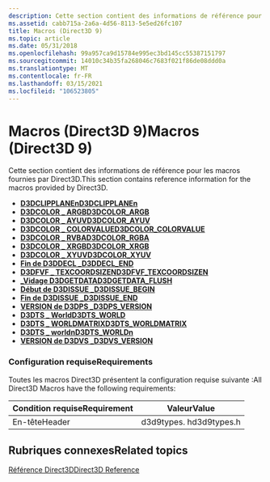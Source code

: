 ```yaml
---
description: Cette section contient des informations de référence pour les macros fournies par Direct3D.
ms.assetid: cabb715a-2a6a-4d56-8113-5e5ed26fc107
title: Macros (Direct3D 9)
ms.topic: article
ms.date: 05/31/2018
ms.openlocfilehash: 99a957ca9d15784e995ec3bd145cc55387151797
ms.sourcegitcommit: 14010c34b35fa268046c7683f021f86de08ddd0a
ms.translationtype: MT
ms.contentlocale: fr-FR
ms.lasthandoff: 03/15/2021
ms.locfileid: "106523805"
---
```

# <a name="macros-direct3d-9"></a><span data-ttu-id="7a678-103">Macros (Direct3D 9)</span><span class="sxs-lookup"><span data-stu-id="7a678-103">Macros (Direct3D 9)</span></span>

<span data-ttu-id="7a678-104">Cette section contient des informations de référence pour les macros fournies par Direct3D.</span><span class="sxs-lookup"><span data-stu-id="7a678-104">This section contains reference information for the macros provided by Direct3D.</span></span>

-   [<span data-ttu-id="7a678-105">**D3DCLIPPLANEn**</span><span class="sxs-lookup"><span data-stu-id="7a678-105">**D3DCLIPPLANEn**</span></span>](d3dclipplanen.md)
-   [<span data-ttu-id="7a678-106">**D3DCOLOR \_ ARGB**</span><span class="sxs-lookup"><span data-stu-id="7a678-106">**D3DCOLOR\_ARGB**</span></span>](d3dcolor-argb.md)
-   [<span data-ttu-id="7a678-107">**D3DCOLOR \_ AYUV**</span><span class="sxs-lookup"><span data-stu-id="7a678-107">**D3DCOLOR\_AYUV**</span></span>](d3dcolor-ayuv.md)
-   [<span data-ttu-id="7a678-108">**D3DCOLOR \_ COLORVALUE**</span><span class="sxs-lookup"><span data-stu-id="7a678-108">**D3DCOLOR\_COLORVALUE**</span></span>](d3dcolor-colorvalue.md)
-   [<span data-ttu-id="7a678-109">**D3DCOLOR \_ RVBA**</span><span class="sxs-lookup"><span data-stu-id="7a678-109">**D3DCOLOR\_RGBA**</span></span>](d3dcolor-rgba.md)
-   [<span data-ttu-id="7a678-110">**D3DCOLOR \_ XRGB**</span><span class="sxs-lookup"><span data-stu-id="7a678-110">**D3DCOLOR\_XRGB**</span></span>](d3dcolor-xrgb.md)
-   [<span data-ttu-id="7a678-111">**D3DCOLOR \_ XYUV**</span><span class="sxs-lookup"><span data-stu-id="7a678-111">**D3DCOLOR\_XYUV**</span></span>](d3dcolor-xyuv.md)
-   [<span data-ttu-id="7a678-112">**Fin de D3DDECL \_**</span><span class="sxs-lookup"><span data-stu-id="7a678-112">**D3DDECL\_END**</span></span>](d3ddecl-end.md)
-   [<span data-ttu-id="7a678-113">**D3DFVF \_ TEXCOORDSIZEN**</span><span class="sxs-lookup"><span data-stu-id="7a678-113">**D3DFVF\_TEXCOORDSIZEN**</span></span>](d3dfvf-texcoordsizen.md)
-   [<span data-ttu-id="7a678-114">**\_Vidage D3DGETDATA**</span><span class="sxs-lookup"><span data-stu-id="7a678-114">**D3DGETDATA\_FLUSH**</span></span>](d3dgetdata-flush.md)
-   [<span data-ttu-id="7a678-115">**Début de D3DISSUE \_**</span><span class="sxs-lookup"><span data-stu-id="7a678-115">**D3DISSUE\_BEGIN**</span></span>](d3dissue-begin.md)
-   [<span data-ttu-id="7a678-116">**Fin de D3DISSUE \_**</span><span class="sxs-lookup"><span data-stu-id="7a678-116">**D3DISSUE\_END**</span></span>](d3dissue-end.md)
-   [<span data-ttu-id="7a678-117">**VERSION de D3DPS \_**</span><span class="sxs-lookup"><span data-stu-id="7a678-117">**D3DPS\_VERSION**</span></span>](d3dps-version.md)
-   [<span data-ttu-id="7a678-118">**D3DTS \_ World**</span><span class="sxs-lookup"><span data-stu-id="7a678-118">**D3DTS\_WORLD**</span></span>](d3dts-world.md)
-   [<span data-ttu-id="7a678-119">**D3DTS \_ WORLDMATRIX**</span><span class="sxs-lookup"><span data-stu-id="7a678-119">**D3DTS\_WORLDMATRIX**</span></span>](d3dts-worldmatrix.md)
-   [<span data-ttu-id="7a678-120">**D3DTS \_ worldn**</span><span class="sxs-lookup"><span data-stu-id="7a678-120">**D3DTS\_WORLDn**</span></span>](d3dts-worldn.md)
-   [<span data-ttu-id="7a678-121">**VERSION de D3DVS \_**</span><span class="sxs-lookup"><span data-stu-id="7a678-121">**D3DVS\_VERSION**</span></span>](d3dvs-version.md)

### <a name="requirements"></a><span data-ttu-id="7a678-122">Configuration requise</span><span class="sxs-lookup"><span data-stu-id="7a678-122">Requirements</span></span>

<span data-ttu-id="7a678-123">Toutes les macros Direct3D présentent la configuration requise suivante :</span><span class="sxs-lookup"><span data-stu-id="7a678-123">All Direct3D Macros have the following requirements:</span></span>



| <span data-ttu-id="7a678-124">Condition requise</span><span class="sxs-lookup"><span data-stu-id="7a678-124">Requirement</span></span> | <span data-ttu-id="7a678-125">Valeur</span><span class="sxs-lookup"><span data-stu-id="7a678-125">Value</span></span> |
|--------|-------------|
| <span data-ttu-id="7a678-126">En-tête</span><span class="sxs-lookup"><span data-stu-id="7a678-126">Header</span></span> | <span data-ttu-id="7a678-127">d3d9types. h</span><span class="sxs-lookup"><span data-stu-id="7a678-127">d3d9types.h</span></span> |



 

## <a name="related-topics"></a><span data-ttu-id="7a678-128">Rubriques connexes</span><span class="sxs-lookup"><span data-stu-id="7a678-128">Related topics</span></span>

<dl> <dt>

[<span data-ttu-id="7a678-129">Référence Direct3D</span><span class="sxs-lookup"><span data-stu-id="7a678-129">Direct3D Reference</span></span>](dx9-graphics-reference-d3d.md)
</dt> </dl>

 

 



